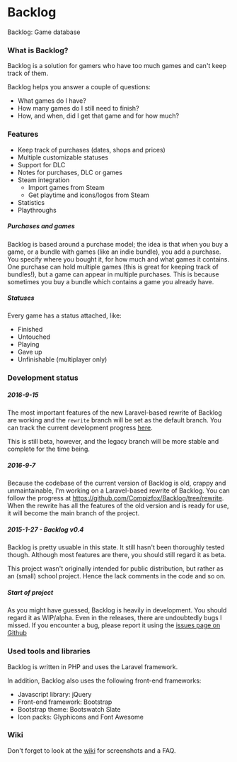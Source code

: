 Backlog
=======
Backlog: Game database

### What is Backlog?
Backlog is a solution for gamers who have too much games and can't keep track of them.

Backlog helps you answer a couple of questions:
- What games do I have?
- How many games do I still need to finish?
- How, and when, did I get that game and for how much?

### Features
- Keep track of purchases (dates, shops and prices)
- Multiple customizable statuses
- Support for DLC
- Notes for purchases, DLC or games
- Steam integration
  - Import games from Steam
  - Get playtime and icons/logos from Steam
- Statistics
- Playthroughs

##### Purchases and games
Backlog is based around a purchase model; the idea is that when you buy a game, or a bundle with games (like an indie bundle), you add a purchase. You specify where you bought it, for how much and what games it contains. One purchase can hold multiple games (this is great for keeping track of bundles!), but a game can appear in multiple purchases. This is because sometimes you buy a bundle which contains a game you already have.

##### Statuses
Every game has a status attached, like:
- Finished
- Untouched
- Playing
- Gave up
- Unfinishable (multiplayer only)

### Development status
##### 2016-9-15
The most important features of the new Laravel-based rewrite of Backlog are working and the `rewrite` branch will be set as the default branch. You can track the current development progress [here](https://github.com/Compizfox/Backlog/projects/1).

This is still beta, however, and the legacy branch will be more stable and complete for the time being.

##### 2016-9-7
Because the codebase of the current version of Backlog is old, crappy and unmaintainable, I'm working on a Laravel-based rewrite of Backlog. You can follow the progress at https://github.com/Compizfox/Backlog/tree/rewrite. When the rewrite has all the features of the old version and is ready for use, it will become the main branch of the project.

##### 2015-1-27 - Backlog v0.4
Backlog is pretty usuable in this state. It still hasn't been thoroughly tested though. Although most features are there, you should still regard it as beta.

This project wasn't originally intended for public distribution, but rather as an (small) school project. Hence the lack comments in the code and so on.

##### Start of project
As you might have guessed, Backlog is heavily in development. You should regard it as WIP/alpha. Even in the releases, there are undoubtedly bugs I missed. If you encounter a bug, please report it using the [issues page on Github](https://github.com/Compizfox/Backlog/issues)

### Used tools and libraries
Backlog is written in PHP and uses the Laravel framework.
    
In addition, Backlog also uses the following front-end frameworks:

- Javascript library: jQuery
- Front-end framework: Bootstrap
- Bootstrap theme: Bootswatch Slate
- Icon packs: Glyphicons and Font Awesome

### Wiki
Don't forget to look at the [wiki](https://github.com/Compizfox/Backlog/wiki) for screenshots and a FAQ. 